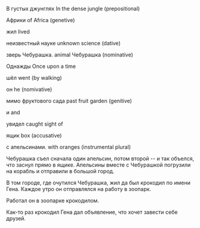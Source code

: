 В густых джунглях
In the dense jungle (prepositional)

Африки
of Africa (genetive)

жил
lived

неизвестный науке
unknown science (dative)

зверь Чебурашка.
animal Чебурашка (nominative)

Однажды
Once upon a time

шёл
went (by walking)

он
he (nomivative)

мимо фруктового сада
past fruit garden (genitive)

и
and

увидел
caught sight of

ящик
box (accusative)

с апельсинами.
with oranges (instrumental plural)

Чебурашка съел сначала один апельсин, потом второй -- и так объелся, что заснул
прямо в ящике. Апельсины вместе с Чебурашкой погрузили на корабль и отправили в
большой город.

В том городе, где очутился Чебурашка, жил да был крокодил по имени Гена. Каждое
утро он отправлялся на работу в зоопарк.

Работал он в зоопарке крокодилом.

Как-то раз крокодил Гена дал объявление, что хочет завести себе друзей.
